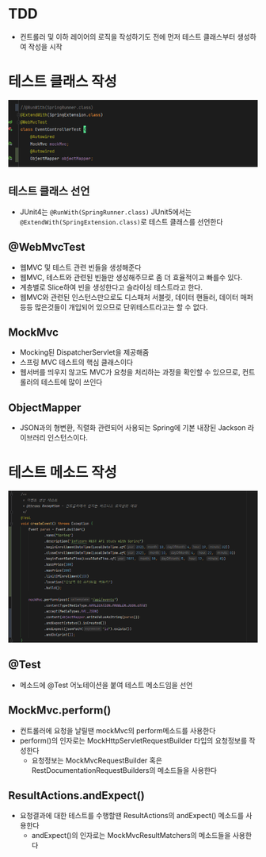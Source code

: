 # TDD

- 컨트롤러 및 이하 레이어의 로직을 작성하기도 전에 먼저 테스트 클래스부터 생성하여 작성을 시작

# 테스트 클래스 작성

![img.png](img.png)

## 테스트 클래스 선언

- JUnit4는 `@RunWith(SpringRunner.class)` JUnit5에서는 `@ExtendWith(SpringExtension.class)`로  테스트 클래스를 선언한다

## @WebMvcTest

- 웹MVC 및 테스트 관련 빈들을 생성해준다
- 웹MVC, 테스트와 관련된 빈들만 생성해주므로 좀 더 효율적이고 빠를수 있다.
- 계층별로 Slice하여 빈을 생성한다고 슬라이싱 테스트라고 한다.
- 웹MVC와 관련된 인스턴스만으로도 디스패처 서블릿, 데이터 핸들러, 데이터 매퍼 등등 많은것들이 개입되어 있으므로 단위테스트라고는 할 수 없다.

## MockMvc

- Mocking된 DispatcherServlet을 제공해줌
- 스프링 MVC 테스트의 핵심 클래스이다
- 웹서버를 띄우지 않고도 MVC가 요청을 처리하는 과정을 확인할 수 있으므로, 컨트롤러의 테스트에 많이 쓰인다

## ObjectMapper

- JSON과의 형변환, 직렬화 관련되어 사용되는 Spring에 기본 내장된 Jackson 라이브러리 인스턴스이다.

# 테스트 메소드 작성

![img_1.png](img_1.png)

## @Test

- 메소드에 @Test 어노테이션을 붙여 테스트 메소드임을 선언

## MockMvc.perform()

- 컨트롤러에 요청을 날릴땐 mockMvc의 perform메소드를 사용한다
- perform()의 인자로는 MockHttpServletRequestBuilder 타입의 요청정보를 작성한다
  - 요청정보는 MockMvcRequestBuilder 혹은 RestDocumentationRequestBuilders의 메소드들을 사용한다

## ResultActions.andExpect()

- 요청결과에 대한 테스트를 수행할땐 ResultActions의 andExpect() 메소드를 사용한다
  - andExpect()의 인자로는 MockMvcResultMatchers의 메소드들을 사용한다